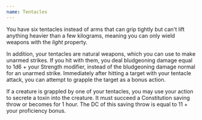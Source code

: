 ```yaml
---
name: Tentacles
---
```

You have six tentacles instead of arms that can grip tightly but can't lift anything heavier than a few kilograms, meaning
you can only wield weapons with the _light_ property. 

In addition, your tentacles are natural weapons, which you can use to make unarmed strikes. If you hit with them, 
you deal bludgeoning damage equal to 1d6 + your Strength modifier, instead of the bludgeoning damage normal for 
an unarmed strike. Immediately after hitting a target with your tentacle attack, you can attempt to grapple the target 
as a bonus action.

If a creature is grappled by one of your tentacles, you may use your action to secrete a toxin into the creature.
It must succeed a Constitution saving throw or becomes <me-condition id="poisoned"/> for 1 hour. The DC of this
saving throw is equal to 11 + your proficiency bonus.


